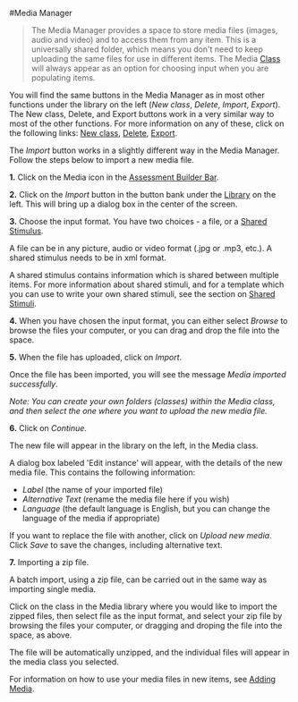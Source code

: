 <!--
created_at: 2016-12-15
authors:         
    - "Catherine Pease"
--> 

#Media Manager


>The Media Manager provides a space to store media files (images, audio and video) and to access them from any item. This is a universally shared folder, which means you don't need to keep uploading the same files for use in different items. The Media [Class](../appendix/glossary.md#class) will always appear as an option for choosing input when you are populating items.

You will find the same buttons in the Media Manager as in most other functions under the library on the left (*New class*, *Delete*, *Import*, *Export*). The New class, Delete, and Export buttons work in a very similar way to most of the other functions. For more information on any of these, click on the following links: [New class](../appendix/glossary.md#class), [Delete](../appendix/glossary.md#delete), [Export](../appendix/glossary.md#export).

<!-- Missing Screenshot: The Media Manager -->

The *Import* button works in a slightly different way in the Media Manager. Follow the steps below to import a new media file.

**1.**  Click on the Media icon in the [Assessment Builder Bar](../appendix/glossary.md#assessment-builder-bar).

**2.** Click on the *Import* button in the button bank under the [Library](../appendix/glossary.md#library) on the left. This will bring up a dialog box in the center of the screen. 

**3.** Choose the input format. You have two choices - a file, or a [Shared Stimulus](../appendix/glossary.md#shared-stimulus).

A file can be in any picture, audio or video format (.jpg or .mp3, etc.). A shared stimulus needs to be in xml format. 

A shared stimulus contains information which is shared between multiple items. For more information about shared stimuli, and for a template which you can use to write your own shared stimuli, see the section on [Shared Stimuli](../media/shared-stimuli.md).

**4.** When you have chosen the input format, you can either select *Browse* to browse the files your computer, or you can drag and drop the file into the space. 

**5.** When the file has uploaded, click on *Import*.

Once the file has been imported, you will see the message *Media imported successfully*.

*Note: You can create your own folders (classes) within the Media class, and then select the one where you want to upload the new media file.* 

**6.**  Click on *Continue*.

The new file will appear in the library on the left, in the Media class. 

A dialog box labeled 'Edit instance' will appear, with the details of the new media file. This contains the following information:

- *Label* (the name of your imported file)
- *Alternative Text* (rename the media file here if you wish)
- *Language* (the default language is English, but you can change the language of the media if appropriate)

If you want to replace the file with another, click on *Upload new media*. Click *Save* to save the changes, including alternative text.

**7.** Importing a zip file. 

A batch import, using a zip file, can be carried out in the same way as importing single media. 

Click on the class in the Media library where you would like to import the zipped files, then select file as the input format, and select your zip file by browsing the files your computer, or dragging and droping the file into the space, as above.

The file will be automatically unzipped, and the individual files will appear in the media class you selected.   

For information on how to use your media files in new items, see [Adding Media](../items/adding-media.md).